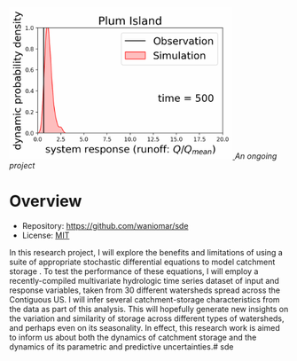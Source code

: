 <p align="left">
  <a href="https://dai.lids.mit.edu">
    <img alt="DAI-Lab" width=80% src="images/animated-dynamicprob_PlumIsland.gif" onerror="this.onerror=null;this.src='_static/dai-logo-white.png';"/>
  </a>
  <i>An ongoing project</a></i>
</p>


# Overview

* Repository: https://github.com/waniomar/sde
* License: [MIT](https://github.com/waniomar/sde/blob/main/LICENSE)

In this research project, I will explore the benefits and limitations of using a suite of appropriate stochastic
differential equations to model catchment storage . To test the performance of these equations,
I will employ a recently-compiled multivariate hydrologic time series dataset of input and response variables,
taken from 30 different watersheds spread across the Contiguous US. I will infer several catchment-storage
characteristics from the data as part of this analysis. This will hopefully generate new insights on the variation
and similarity of storage across different types of watersheds, and perhaps even on its seasonality. In effect,
this research work is aimed to inform us about both the dynamics of catchment storage and the dynamics of its
parametric and predictive uncertainties.# sde
